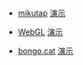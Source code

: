    

* [mikutap](https://github.com/AYJCSGM/mikutap/archive/master.zip) [演示](https://aidn.jp/mikutap)  

* [WebGL](https://github.com/PavelDoGreat/WebGL-Fluid-Simulation/archive/master.zip) [演示](https://paveldogreat.github.io/WebGL-Fluid-Simulation/)  
   
* [bongo.cat](https://github.com/Externalizable/bongo.cat/archive/master.zip) [演示](https://bongo.cat/)  
